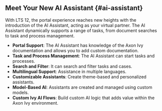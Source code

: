 ## Meet Your New AI Assistant {#ai-assistant}

With LTS 12, the portal experience reaches new heights with the introduction of the AI Assistant, acting as your virtual partner. The AI Assistant dynamically supports a range of tasks, from document searches to task and process management.

- **Portal Support**: The AI Assistant has knowledge of the Axon Ivy documentation and allows you to add custom documentation.
- **Task and Process Management**: The AI Assistant can start tasks and processes.
- **Search and Filter**: It can search and filter tasks and cases.
- **Multilingual Support**: Assistance in multiple languages.
- **Customizable Assistants**: Create theme-based and personalized assistants.
- **Model-Based AI**: Assistants are created and managed using custom models.
- **Custom Ivy AI Flows**: Build custom AI logic that adds value within the Axon Ivy environment.
